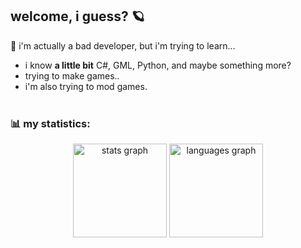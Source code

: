 ## welcome, i guess? 🪐

🌌 i'm actually a bad developer, but i'm trying to learn...

- i know **a little bit** C#, GML, Python, and maybe something more?
- trying to make games..
- i'm also trying to mod games.
<br></br>
### 📊 my statistics:

<div align="center">
  <img src="https://github-readme-stats.vercel.app/api?username=sxtw&hide_title=false&hide_rank=false&show_icons=true&include_all_commits=true&count_private=true&disable_animations=false&theme=date_night&locale=en&hide_border=false&order=1" height="150" alt="stats graph"  />
  <img src="https://github-readme-stats.vercel.app/api/top-langs?username=sxtw&locale=en&hide_title=false&layout=compact&card_width=320&langs_count=5&theme=date_night&hide_border=false&order=2" height="150" alt="languages graph"  />
</div>
